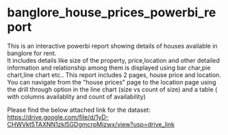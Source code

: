# banglore_house_prices_powerbi_report
This is an interactive powerbi report showing details of houses available in banglore for rent.</br>
It includes details like size of the property, price,location and other detailed information and relationship among them is displayed using bar char,pie chart,line chart etc..
This report includes 2 pages, house price and location. You can navigate from the "house prices" page to the location page using the drill through option in the line chart (size vs count of size) and a table ( with columns availablity and count of availability)</br>

Please find the below attached link for the dataset:</br>
https://drive.google.com/file/d/1yD-CHWVkt5TAXNN1zkl5GDgmcrpMizwx/view?usp=drive_link
